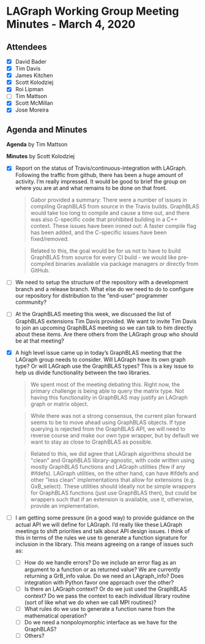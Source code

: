 # LAGraph Working Group Meeting Minutes - March 4, 2020 

## Attendees
- [x] David Bader
- [x] Tim Davis
- [x] James Kitchen
- [x] Scott Kolodziej
- [x] Roi Lipman
- [ ] Tim Mattson
- [x] Scott McMillan
- [x] Jose Moreira

## Agenda and Minutes

**Agenda** by Tim Mattson

**Minutes** by Scott Kolodziej

- [x] Report on the status of Travis/continuous-integration with LAGraph. Following the traffic from github, there has been a huge amount of activity.  I’m really impressed.  It would be good to brief the group on where you are at and what remains to be done on that front.
    > Gabor provided a summary: There were a number of issues in compiling GraphBLAS from source in the Travis builds. GraphBLAS would take too long to compile and cause a time out, and there was also C-specific code that prohibited building in a C++ context. These issues have been ironed out: A faster compile flag has been added, and the C-specific issues have been fixed/removed.

    > Related to this, the goal would be for us not to have to build GraphBLAS from source for every CI build - we would like pre-compiled binaries available via package managers or directly from GitHub.

- [ ] We need to setup the structure of the repository with a development branch and a release branch.  What else do we need to do to configure our repository for distribution to the “end-user” programmer community?
- [ ] At the GraphBLAS meeting this week, we discussed the list of GraphBLAS extensions Tim Davis provided.  We want to invite Tim Davis to join an upcoming GraphBLAS meeting so we can talk to him directly about these items.  Are there others from the LAGraph group who should be at that meeting?
- [x] A high level issue came up in today’s GraphBLAS meeting that the LAGraph group needs to consider.  Will LAGraph have its own graph type?  Or will LAGraph use the GraphBLAS types?  This is a key issue to help us divide functionality between the two libraries.
    > We spent most of the meeting debating this. Right now, the primary challenge is being able to query the matrix type. Not having this functionality in GraphBLAS may justify an LAGraph graph or matrix object.

    > While there was not a strong consensus, the current plan forward seems to be to move ahead using GraphBLAS objects. If type querying is rejected from the GraphBLAS API, we will need to reverse course and make our own type wrapper, but by default we want to stay as close to GraphBLAS as possible.

    > Related to this, we did agree that LAGraph algorithms should be "clean" and GraphBLAS library-agnostic, with code written using mostly GraphBLAS functions and LAGraph utilities (few if any #ifdefs). LAGraph utilities, on the other hand, can have #ifdefs and other "less clean" implementations that allow for extensions (e.g. GxB_select). These utilities should ideally not be simple wrappers for GraphBLAS functions (just use GraphBLAS then), but could be wrappers such that if an extension is available, use it, otherwise, provide an implementation.
- [ ] I am getting some pressure (in a good way) to provide guidance on the actual API we will define for LAGraph.  I’d really like these LAGraph meetings to shift priorities and talk about API design issues.   I think of this in terms of the rules we use to generate a function signature for inclusion in the library.    This means agreeing on a range of issues such as:
  - [ ] How do we handle errors?  Do we include an error flag as an argument to a function or as returned value?  We are currently returning a GrB_info value.  Do we need an LAgraph_info?  Does integration with Python favor one approach over the other?
  - [ ] Is there an LAGraph context? Or do we just used the GraphBLAS context?  Do we pass the context to each individual library routine (sort of like what we do when we call MPI routines)?
  - [ ] What rules do we use to generate a function name from the mathematical operation? 
  - [ ] Do we need a nonpoloymorphic interface as we have for the GraphBLAS?
  - [ ] Others?
